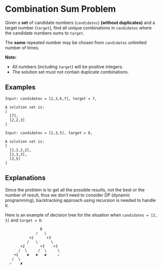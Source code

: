 # Combination Sum Problem

Given a **set** of candidate numbers (`candidates`) **(without duplicates)** and
a target number (`target`), find all unique combinations in `candidates` where
the candidate numbers sums to `target`.

The **same** repeated number may be chosen from `candidates` unlimited number
of times.

**Note:**

- All numbers (including `target`) will be positive integers.
- The solution set must not contain duplicate combinations.

## Examples

```
Input: candidates = [2,3,6,7], target = 7,

A solution set is:
[
  [7],
  [2,2,3]
]
```

```
Input: candidates = [2,3,5], target = 8,

A solution set is:
[
  [2,2,2,2],
  [2,3,3],
  [3,5]
]
```

## Explanations

Since the problem is to get all the possible results, not the best or the
number of result, thus we don’t need to consider DP (dynamic programming),
backtracking approach using recursion is needed to handle it.

Here is an example of decision tree for the situation when `candidates = [2, 3]` and `target = 6`:

```
                0
              /   \
           +2      +3
          /   \      \
       +2       +3    +3
      /  \     /  \     \
    +2    ✘   ✘   ✘     ✓
   /  \
  ✓    ✘
```

